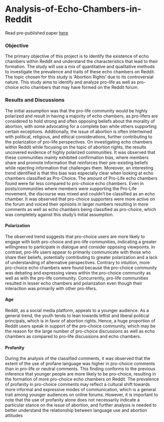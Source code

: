 # Analysis-of-Echo-Chambers-in-Reddit

Read pre-published paper [here](https://drive.google.com/file/d/1SKZJqI5hUZ8-pzwNTxOXpqSnyUZ3xmMZ/view?usp=sharing)

### Objective

The primary objective of this project is to identify the existence of echo chambers within Reddit and understand the characteristics that lead to their formation. The study will use a mix of quantitative and qualitative methods to investigate the prevalence and traits of these echo chambers on Reddit. The topic chosen for this study is ‘Abortion Rights’ due to its controversial nature. This study aims to identify and analyze pro-life as well as pro-choice echo chambers that may have formed on the Reddit forum.

### Results and Discussions

The initial assumption was that the pro-life community would be highly polarized and result in having a majority of echo chambers, as pro-lifers are considered to hold strong and often opposing beliefs about the morality of abortion, with some advocating for a complete ban while others supporting certain exceptions. Additionally, the issue of abortion is often intertwined with political, religious, and ethical considerations, further contributing to the polarization of pro-life perspectives.
On investigating echo chambers within Reddit while focusing on the topic of abortion rights, the results uncovered evidence of highly polarized communities. It was observed that these communities mainly exhibited confirmation bias, where members share and promote information that reinforces their pre-existing beliefs while rejecting information that challenges them.
Moreover, an interesting trend identified is that this bias was especially clear when looking at echo chambers classified as Pro-Choice. The amount of Pro-Life echo chambers found were far less compared to pro-choice echo chambers. Even in posts/communities where members were supporting the Pro-Life movement, the discourse was mixed and couldn’t be classified as an echo chamber. It was observed that pro-choice supporters were more active on the forum and voiced their opinions in larger numbers resulting in more comments as well as echo chambers being classified as pro-choice, which was completely against this study’s initial assumption.

#### Polarization
The observed trend suggests that pro-choice users are more likely to engage with both pro-choice and pro-life communities, indicating a greater willingness to participate in dialogue and consider opposing viewpoints. In contrast, pro-life users appear to primarily communicate with those who share their beliefs, potentially contributing to greater polarization and a lack of understanding of alternative perspectives.
Contrary to intuition, more pro-choice echo chambers were found because the pro-choice community was debating and expressing views within the pro-choice community as well as with the pro-life community. Concurrently, pro-life communities resulted in lesser echo chambers and polarization even though their interaction was primarily with other pro-lifers.

#### Age
Reddit, as a social media platform, appeals to a younger audience. As a general trend, the youth tends to lean towards leftist and liberal political principals, which is in favor of abortion rights. Hence, a huge proportion of Reddit users speak in support of the pro-choice community, which may be the reason for the large number of pro-choice discussions as well as echo chambers as compared to pro-life discussions and echo chambers. 

#### Profanity
During the analysis of the classified comments, it was observed that the extent of the use of profane language was higher in pro-choice comments than in pro-life or neutral comments. This finding conforms to the previous inference that younger people are more likely to be pro-choice, resulting in the formation of more pro-choice echo chambers on Reddit. The prevalence of profanity in pro-choice comments may reflect a cultural shift towards more informal and expressive modes of communication, which is a general trait among younger audiences on online forums. 
However, it is important to note that the use of profanity alone does not necessarily indicate a particular stance on the issue of abortion, and further analysis is needed to better understand the relationship between language use and abortion attitudes
